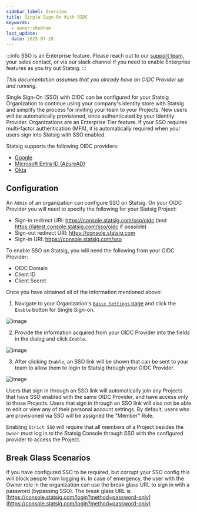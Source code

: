 ```yaml
---
sidebar_label: Overview
title: Single Sign-On With OIDC
keywords:
  - owner:shubham
last_update:
  date: 2025-07-28
---
```


:::info
SSO is an Enterprise feature. Please reach out to our [support team](mailto:support@statsig.com), your sales contact, or via our slack channel if you need to enable Enterprise features as you try out Statsig.
:::

*This documentation assumes that you already have an OIDC Provider up and running.*

Single Sign-On (SSO) with OIDC can be configured for your Statsig Organization to continue using your company's identity store with Statsig and simplify the process for inviting your team to your Projects. New users will be automatically provisioned, once authenticated by your Identity Provider. Organizations are an Enterprise Tier feature. If your SSO requires multi-factor authentication (MFA), it is automatically required when your users sign into Statsig with SSO enabled.

Statsig supports the following OIDC providers:
- [Google](../google.md)
- [Microsoft Entra ID (AzureAD)](../azuread.md)
- [Okta](../okta_sso.md)

## Configuration

An `Admin` of an organization can configure SSO on Statsig. On your OIDC Provider you will need to specify the following for your Statsig Project:

- Sign-in redirect URI: https://console.statsig.com/sso/oidc (and https://latest.console.statsig.com/sso/oidc if possible)
- Sign-out redirect URI: https://console.statsig.com
- Sign-in URI: https://console.statsig.com/sso

To enable SSO on Statsig, you will need the following from your OIDC Provider:

- OIDC Domain
- Client ID
- Client Secret

Once you have obtained all of the information mentioned above:

1. Navigate to your Organization's [`Basic Settings` page](https://console.statsig.com/settings?tab=organization) and click the `Enable` button for Single Sign-on.

![image](https://github.com/user-attachments/assets/a31ba14d-9476-4897-afc6-5c39c2f932c9)

2. Provide the information acquired from your OIDC Provider into the fields in the dialog and click `Enable`.

![image](https://github.com/user-attachments/assets/d2143c48-f144-4544-a77b-af2e2d486cc8)

3. After clicking `Enable`, an SSO link will be shown that can be sent to your team to allow them to login to Statsig through your OIDC Provider.

![image](https://github.com/user-attachments/assets/e3743107-2e26-4944-b2fb-f90536163b6f)

Users that sign in through an SSO link will automatically join any Projects that have SSO enabled with the same OIDC Provider, and have access only to those Projects. Users that sign in through an SSO link will also not be able to edit or view any of their personal account settings. By default, users who are provisioned via SSO will be assigned the "Member" Role. 

Enabling `Strict SSO` will require that all members of a Project besides the `Owner` must log in to the Statsig Console through SSO with the configured provider to access the Project.

## Break Glass Scenarios

If you have configured SSO to be required, but corrupt your SSO config this will block people from logging in. In case of emergency, the user with the Owner role in the organization can use the break glass URL to sign in with a password (bypassing SSO). The break glass URL is [https://console.statsig.com/login?method=password-only](https://console.statsig.com/login?method=password-only)

